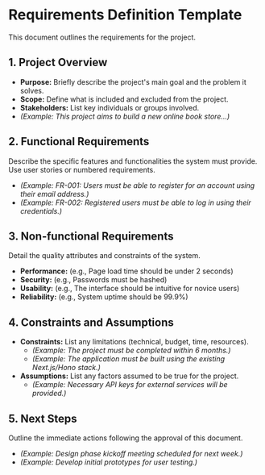 # Requirements Definition Template

This document outlines the requirements for the <Project Name> project.

## 1. Project Overview
*   **Purpose:** Briefly describe the project's main goal and the problem it solves.
*   **Scope:** Define what is included and excluded from the project.
*   **Stakeholders:** List key individuals or groups involved.
*   *(Example: This project aims to build a new online book store...)*

## 2. Functional Requirements
Describe the specific features and functionalities the system must provide. Use user stories or numbered requirements.
*   *(Example: FR-001: Users must be able to register for an account using their email address.)*
*   *(Example: FR-002: Registered users must be able to log in using their credentials.)*

## 3. Non-functional Requirements
Detail the quality attributes and constraints of the system.
*   **Performance:** (e.g., Page load time should be under 2 seconds)
*   **Security:** (e.g., Passwords must be hashed)
*   **Usability:** (e.g., The interface should be intuitive for novice users)
*   **Reliability:** (e.g., System uptime should be 99.9%)

## 4. Constraints and Assumptions
*   **Constraints:** List any limitations (technical, budget, time, resources).
    *   *(Example: The project must be completed within 6 months.)*
    *   *(Example: The application must be built using the existing Next.js/Hono stack.)*
*   **Assumptions:** List any factors assumed to be true for the project.
    *   *(Example: Necessary API keys for external services will be provided.)*

## 5. Next Steps
Outline the immediate actions following the approval of this document.
*   *(Example: Design phase kickoff meeting scheduled for next week.)*
*   *(Example: Develop initial prototypes for user testing.)*
